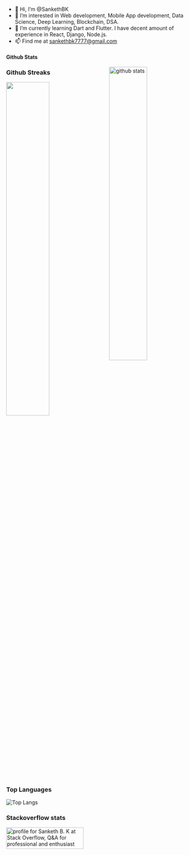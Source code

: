 - 👋 Hi, I’m @SankethBK
- 👀 I’m interested in Web development, Mobile App development, Data Science, Deep Learning, Blockchain, DSA.  
- 🌱 I’m currently learning Dart and Flutter. I have decent amount of experience in React, Django, Node.js. 
- 📫 Find me at sankethbk7777@gmail.com

#### Github Stats
<img src="https://github-readme-stats.vercel.app/api?username=SankethBK&show_icons=true&theme=gotham" alt="github stats" width="45%" align="right"/>

### Github Streaks
<img src="https://github-readme-streak-stats.herokuapp.com/?user=SankethBK&theme=dark" width="48%" >

### Top Languages
![Top Langs](https://github-readme-stats.vercel.app/api/top-langs/?username=SankethBK&layout=compact)

### Stackoverflow stats
<a href="https://stackoverflow.com/users/10553747/sanketh-b-k"><img src="https://stackoverflow.com/users/flair/10553747.png?theme=dark" width="208" height="58" alt="profile for Sanketh B. K at Stack Overflow, Q&amp;A for professional and enthusiast programmers" title="profile for Sanketh B. K at Stack Overflow, Q&amp;A for professional and enthusiast programmers" ></a>
